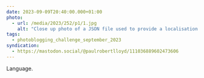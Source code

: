 ```yaml
---
date: 2023-09-09T20:40:00.000+01:00
photo:
  - url: /media/2023/252/p1/1.jpg
    alt: "Close up photo of a JSON file used to provide a localisation for Indiekit. Focus is on the word ‘idioma’, which is Portuguese for ‘locale’."
tags:
  - photoblogging_challenge_september_2023
syndication:
  - https://mastodon.social/@paulrobertlloyd/111036889602473606
---
```


Language.
